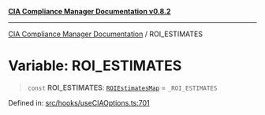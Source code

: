 [**CIA Compliance Manager Documentation v0.8.2**](../README.md)

***

[CIA Compliance Manager Documentation](../globals.md) / ROI\_ESTIMATES

# Variable: ROI\_ESTIMATES

> `const` **ROI\_ESTIMATES**: [`ROIEstimatesMap`](../interfaces/ROIEstimatesMap.md) = `_ROI_ESTIMATES`

Defined in: [src/hooks/useCIAOptions.ts:701](https://github.com/Hack23/cia-compliance-manager/blob/423c5d261c747ade8ca2550e176aa05168b5a31e/src/hooks/useCIAOptions.ts#L701)
